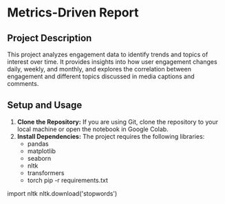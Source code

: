 # Metrics-Driven Report

## Project Description

This project analyzes engagement data to identify trends and topics of interest over time. It provides insights into how user engagement changes daily, weekly, and monthly, and explores the correlation between engagement and different topics discussed in media captions and comments.

## Setup and Usage

1.  **Clone the Repository:** If you are using Git, clone the repository to your local machine or open the notebook in Google Colab.
2.  **Install Dependencies:** The project requires the following libraries:
    *   pandas
    *   matplotlib
    *   seaborn
    *   nltk
    *   transformers
    *   torch
    pip -r requirements.txt 
    
import nltk
nltk.download('stopwords')
